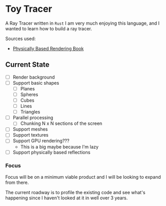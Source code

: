 # Toy Tracer
A Ray Tracer written in `Rust` I am very much enjoying this language, and I wanted to learn how to build a ray tracer.

Sources used:
 - [Physically Based Rendering Book](http://www.pbr-book.org/3ed-2018)


## Current State

- [ ] Render background
- [ ] Support basic shapes
  - [ ] Planes
  - [ ] Spheres
  - [ ] Cubes
  - [ ] Lines
  - [ ] Triangles
- [ ] Parallel processing
  - [ ] Chunking N x N sections of the screen
- [ ] Support meshes
- [ ] Support textures
- [ ] Support GPU rendering???
  - This is a big maybe because I'm lazy
- [ ] Support physically based reflections

### Focus

Focus will be on a minimum viable product and I will be looking to expand from there.

The current roadway is to profile the existing code and see what's happening since I haven't looked at it in well over 3 years.
